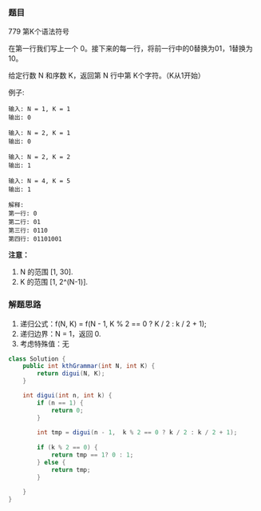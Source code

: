### 题目
779 第K个语法符号

在第一行我们写上一个 0。接下来的每一行，将前一行中的0替换为01，1替换为10。

给定行数 N 和序数 K，返回第 N 行中第 K个字符。（K从1开始）

例子:
```
输入: N = 1, K = 1
输出: 0

输入: N = 2, K = 1
输出: 0

输入: N = 2, K = 2
输出: 1

输入: N = 4, K = 5
输出: 1

解释:
第一行: 0
第二行: 01
第三行: 0110
第四行: 01101001
```

**注意：**

1. N 的范围 [1, 30].
2. K 的范围 [1, 2^(N-1)].


### 解题思路
1. 递归公式：f(N, K) = f(N - 1, K % 2 == 0 ? K / 2 : k / 2 + 1);
2. 递归边界：N = 1，返回 0.
3. 考虑特殊值：无
```java
class Solution {
    public int kthGrammar(int N, int K) {
        return digui(N, K);
    }

    int digui(int n, int k) {
        if (n == 1) {
            return 0;
        }
        
        int tmp = digui(n - 1,  k % 2 == 0 ? k / 2 : k / 2 + 1);
     
        if (k % 2 == 0) {
            return tmp == 1? 0 : 1;
        } else {
            return tmp;
        }
        
    }
}
```
